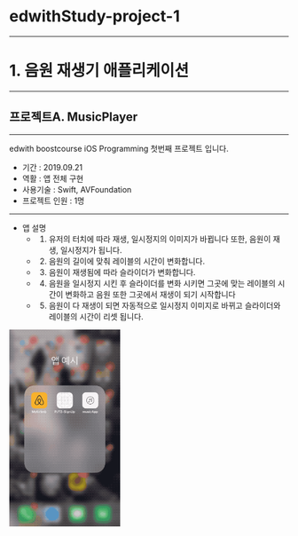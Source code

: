 # edwithStudy-project-1

- - -

# 1. 음원 재생기 애플리케이션

- - -

## 프로젝트A. MusicPlayer

- - -

edwith boostcourse iOS Programming 첫번째 프로젝트 입니다.

- 기간 : 2019.09.21
- 역활 : 앱 전체 구현
- 사용기술 : Swift, AVFoundation
- 프로젝트 인원 : 1명

- - -

- 앱 설명
  - 1. 유저의 터치에 따라 재생, 일시정지의 이미지가 바뀝니다 또한, 음원이 재생, 일시정지가 됩니다.
  - 2. 음원의 길이에 맞춰 레이블의 시간이 변화합니다.
  - 3. 음원이 재생됨에 따라 슬라이더가 변화합니다.
  - 4. 음원을 일시정지 시킨 후 슬라이더를 변화 시키면 그곳에 맞는 레이블의 시간이 변화하고 음원 또한 그곳에서 재생이 되기 시작합니다
  - 5. 음원이 다 재생이 되면 자동적으로 일시정지 이미지로 바뀌고 슬라이더와 레이블의 시간이 리셋 됩니다.

<img width="200" alt="image" src="https://github.com/VincentGeranium/edwithStudy-project-1/blob/master/musicAppVideo.gif?raw=true">
